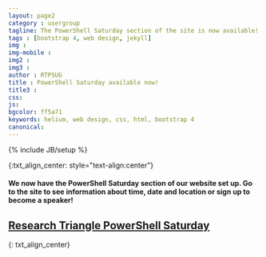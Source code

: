 ```yaml
---
layout: page2
category : usergroup
tagline: The PowerShell Saturday section of the site is now available!
tags : [bootstrap 4, web design, jekyll]
img : 
img-mobile : 
img2 : 
img3 : 
author : RTPSUG
title : PowerShell Saturday available now!
title3 : 
css: 
js: 
bgcolor: ff5a71
keywords: helium, web design, css, html, bootstrap 4
canonical: 
---
```

{% include JB/setup %}

{:txt_align_center: style="text-align:center"}


#### We now have the PowerShell Saturday section of our website set up. Go to the site to see information about time, date and location or sign up to become a speaker!

<!--more-->

## [Research Triangle PowerShell Saturday]({{BASE_URL}}/pssaturday)
{: txt_align_center}
